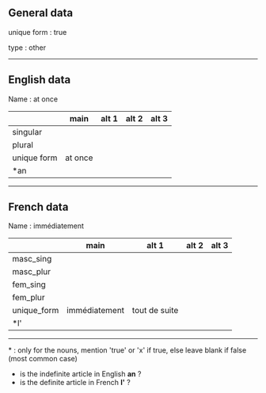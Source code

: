 ## General data

unique form : true

type : other

---

## English data

Name : at once

|             |  main   | alt 1 | alt 2 | alt 3 |
| :---------- | :-----: | :---: | :---: | ----- |
| singular    |         |       |       |       |
| plural      |         |       |       |       |
| unique form | at once |       |       |       |
| \*an        |         |       |       |       |

---

## French data

Name : immédiatement

|             |     main      |     alt 1     | alt 2 | alt 3 |
| :---------- | :-----------: | :-----------: | :---: | :---: |
| masc_sing   |               |               |       |       |
| masc_plur   |               |               |       |       |
| fem_sing    |               |               |       |       |
| fem_plur    |               |               |       |       |
| unique_form | immédiatement | tout de suite |       |       |
| \*l'        |               |               |       |       |

---

\* : only for the nouns, mention 'true' or 'x' if true, else leave blank if false (most common case)

- is the indefinite article in English **an** ?
- is the definite article in French **l'** ?
